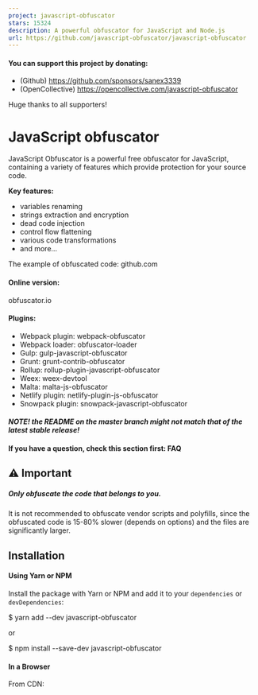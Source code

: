 ```yaml
---
project: javascript-obfuscator
stars: 15324
description: A powerful obfuscator for JavaScript and Node.js
url: https://github.com/javascript-obfuscator/javascript-obfuscator
---
```


#### You can support this project by donating:

-   (Github) https://github.com/sponsors/sanex3339
-   (OpenCollective) https://opencollective.com/javascript-obfuscator

Huge thanks to all supporters!

JavaScript obfuscator
=====================

JavaScript Obfuscator is a powerful free obfuscator for JavaScript, containing a variety of features which provide protection for your source code.

**Key features:**

-   variables renaming
-   strings extraction and encryption
-   dead code injection
-   control flow flattening
-   various code transformations
-   and more...

The example of obfuscated code: github.com

#### Online version:

obfuscator.io

#### Plugins:

-   Webpack plugin: webpack-obfuscator
-   Webpack loader: obfuscator-loader
-   Gulp: gulp-javascript-obfuscator
-   Grunt: grunt-contrib-obfuscator
-   Rollup: rollup-plugin-javascript-obfuscator
-   Weex: weex-devtool
-   Malta: malta-js-obfuscator
-   Netlify plugin: netlify-plugin-js-obfuscator
-   Snowpack plugin: snowpack-javascript-obfuscator

#### _NOTE! the README on the master branch might not match that of the latest stable release!_

#### If you have a question, check this section first: FAQ

⚠️ Important
------------

##### Only obfuscate the code that belongs to you.

It is not recommended to obfuscate vendor scripts and polyfills, since the obfuscated code is 15-80% slower (depends on options) and the files are significantly larger.

Installation
------------

#### Using Yarn or NPM

Install the package with Yarn or NPM and add it to your `dependencies` or `devDependencies`:

$ yarn add --dev javascript-obfuscator

or

$ npm install --save-dev javascript-obfuscator

#### In a Browser

From CDN:

<script src\="https://cdn.jsdelivr.net/npm/javascript-obfuscator/dist/index.browser.js"\></script\>

From `node_modules`:

<script src\="./node\_modules/javascript-obfuscator/dist/index.browser.js"\></script\>

Usage
-----

var JavaScriptObfuscator \= require('javascript-obfuscator');

var obfuscationResult \= JavaScriptObfuscator.obfuscate(
    \`
        (function(){
            var variable1 = '5' - 3;
            var variable2 = '5' + 3;
            var variable3 = '5' + - '2';
            var variable4 = \['10','10','10','10','10'\].map(parseInt);
            var variable5 = 'foo ' + 1 + 1;
            console.log(variable1);
            console.log(variable2);
            console.log(variable3);
            console.log(variable4);
            console.log(variable5);
        })();
    \`,
    {
        compact: false,
        controlFlowFlattening: true,
        controlFlowFlatteningThreshold: 1,
        numbersToExpressions: true,
        simplify: true,
        stringArrayShuffle: true,
        splitStrings: true,
        stringArrayThreshold: 1
    }
);

console.log(obfuscationResult.getObfuscatedCode());
/\*
var \_0x9947 = \[
    'map',
    'log',
    'foo\\x20',
    'bvmqO',
    '133039ViRMWR',
    'xPfLC',
    'ytpdx',
    '1243717qSZCyh',
    '2|7|4|6|9|',
    '1ErtbCr',
    '1608314VKvthn',
    '1ZRaFKN',
    'XBoAA',
    '423266kQOYHV',
    '3|0|5|8|1',
    '235064xPNdKe',
    '13RUDZfG',
    '157gNPQGm',
    '1639212MvnHZL',
    'rDjOa',
    'iBHph',
    '9926iRHoRl',
    'split'
\];
function \_0x33e4(\_0x1809b5, \_0x37ef6e) {
    return \_0x33e4 = function (\_0x338a69, \_0x39ad79) {
        \_0x338a69 = \_0x338a69 - (0x1939 + -0xf \* 0x1f3 + 0x1 \* 0x469);
        var \_0x2b223a = \_0x9947\[\_0x338a69\];
        return \_0x2b223a;
    }, \_0x33e4(\_0x1809b5, \_0x37ef6e);
}
(function (\_0x431d87, \_0x156c7f) {
    var \_0x10cf6e = \_0x33e4;
    while (!!\[\]) {
        try {
            var \_0x330ad1 = -parseInt(\_0x10cf6e(0x6c)) \* -parseInt(\_0x10cf6e(0x6d)) + -parseInt(\_0x10cf6e(0x74)) \* -parseInt(\_0x10cf6e(0x78)) + parseInt(\_0x10cf6e(0x6a)) + -parseInt(\_0x10cf6e(0x70)) + parseInt(\_0x10cf6e(0x6e)) \* -parseInt(\_0x10cf6e(0x75)) + parseInt(\_0x10cf6e(0x72)) + -parseInt(\_0x10cf6e(0x67)) \* parseInt(\_0x10cf6e(0x73));
            if (\_0x330ad1 === \_0x156c7f)
                break;
            else
                \_0x431d87\['push'\](\_0x431d87\['shift'\]());
        } catch (\_0x9f878) {
            \_0x431d87\['push'\](\_0x431d87\['shift'\]());
        }
    }
}(\_0x9947, -0xb6270 + 0x4dfd2 \* 0x2 + 0x75460 \* 0x2), function () {
    var \_0x1f346d = \_0x33e4, \_0x860db8 = {
            'ytpdx': \_0x1f346d(0x6b) + \_0x1f346d(0x71),
            'bvmqO': function (\_0x560787, \_0x519b9e) {
                return \_0x560787 - \_0x519b9e;
            },
            'rDjOa': function (\_0x4501fe, \_0x2b07a3) {
                return \_0x4501fe + \_0x2b07a3;
            },
            'xPfLC': function (\_0x5f3c9b, \_0x434936) {
                return \_0x5f3c9b + \_0x434936;
            },
            'XBoAA': function (\_0x535b8a, \_0x42eef4) {
                return \_0x535b8a + \_0x42eef4;
            },
            'iBHph': \_0x1f346d(0x65)
        }, \_0x346c55 = \_0x860db8\[\_0x1f346d(0x69)\]\[\_0x1f346d(0x79)\]('|'), \_0x3bf817 = 0x4bb \* 0x1 + 0x801 + -0xcbc;
    while (!!\[\]) {
        switch (\_0x346c55\[\_0x3bf817++\]) {
        case '0':
            console\[\_0x1f346d(0x7b)\](\_0x4c96d8);
            continue;
        case '1':
            console\[\_0x1f346d(0x7b)\](\_0x101028);
            continue;
        case '2':
            var \_0x65977d = \_0x860db8\[\_0x1f346d(0x66)\]('5', -0x586 + -0x2195 + -0x6 \* -0x685);
            continue;
        case '3':
            console\[\_0x1f346d(0x7b)\](\_0x65977d);
            continue;
        case '4':
            var \_0x56d39b = \_0x860db8\[\_0x1f346d(0x76)\]('5', -'2');
            continue;
        case '5':
            console\[\_0x1f346d(0x7b)\](\_0x56d39b);
            continue;
        case '6':
            var \_0x544285 = \[
                '10',
                '10',
                '10',
                '10',
                '10'
            \]\[\_0x1f346d(0x7a)\](parseInt);
            continue;
        case '7':
            var \_0x4c96d8 = \_0x860db8\[\_0x1f346d(0x68)\]('5', 0x622 \* -0x6 + 0x4a \* 0x3 + 0x1 \* 0x23f1);
            continue;
        case '8':
            console\[\_0x1f346d(0x7b)\](\_0x544285);
            continue;
        case '9':
            var \_0x101028 = \_0x860db8\[\_0x1f346d(0x6f)\](\_0x860db8\[\_0x1f346d(0x6f)\](\_0x860db8\[\_0x1f346d(0x77)\], 0x6fb \* 0x5 + 0x1ebf \* 0x1 + -0x41a5), 0x209 \* 0xa + 0x1314 + -0x276d);
            continue;
        }
        break;
    }
}());
\*/

### `obfuscate(sourceCode, options)`

Returns `ObfuscationResult` object which contains two public methods:

-   `getObfuscatedCode()` - returns `string` with obfuscated code;
-   `getSourceMap()` - if `sourceMap` option is enabled - returns `string` with source map or an empty string if `sourceMapMode` option is set as `inline`;
-   `getIdentifierNamesCache()` - returns object with identifier names cache if `identifierNamesCache` option is enabled, `null` overwise.

Calling `toString()` for `ObfuscationResult` object will return `string` with obfuscated code.

Method takes two parameters, `sourceCode` and `options` – the source code and the options respectively:

-   `sourceCode` (`string`, default: `null`) – any valid source code, passed as a string;
-   `options` (`Object`, default: `null`) – an object with options.

For available options, see options.

### `obfuscateMultiple(sourceCodesObject, options)`

Accepts `sourceCodesObject` that is a map which keys are identifiers of source codes and values are source codes:

```
{
    foo: 'var foo = 1;',
    bar: 'var bar = 2;'
}
```

Returns a map object which keys are identifiers of source codes and values are `ObfuscationResult` objects.

### `getOptionsByPreset(optionsPreset)`

Returns an options object for the passed options preset name.

CLI usage
---------

See CLI options.

#### Obfuscate single file

Usage:

javascript-obfuscator input\_file\_name.js \[options\]
javascript-obfuscator input\_file\_name.js --output output\_file\_name.js \[options\]
javascript-obfuscator input\_file\_name.js --output output\_folder\_name \[options\]
javascript-obfuscator input\_folder\_name --output output\_folder\_name \[options\]

Obfuscation of single input file with `.js` extension.

If the destination path is not specified with the `--output` option, the obfuscated file will be saved into the input file directory, with `INPUT_FILE_NAME-obfuscated.js` name.

Some examples:

javascript-obfuscator samples/sample.js --compact true --self-defending false
// creates a new file samples/sample-obfuscated.js

javascript-obfuscator samples/sample.js --output output/output.js --compact true --self-defending false
// creates a new file output/output.js

#### Obfuscate directory recursively

Usage:

javascript-obfuscator ./dist \[options\]
// creates a new obfuscated files under \`./dist\` directory near the input files with \`obfuscated\` postfix

javascript-obfuscator ./dist --output ./dist/obfuscated \[options\]
// creates a folder structure with obfuscated files under \`./dist/obfuscated\` path

Obfuscation of all `.js` files under input directory. If this directory contains already obfuscated files with `-obfuscated` postfix - these files will ignored.

Obfuscated files will saved into the input directory under `INPUT_FILE_NAME-obfuscated.js` name.

Conditional comments
--------------------

You can disable and enable obfuscation for specific parts of the code by adding following comments:

-   disable: `// javascript-obfuscator:disable` or `/* javascript-obfuscator:disable */`;
-   enable: `// javascript-obfuscator:enable` or `/* javascript-obfuscator:enable */`.

Example:

// input
var foo \= 1;
// javascript-obfuscator:disable
var bar \= 2;

// output
var \_0xabc123 \= 0x1;
var bar \= 2;

Conditional comments affect only direct transformations of AST-tree nodes. All child transformations still will be applied to the AST-tree nodes.

For example:

-   Obfuscation of the variable's name at its declaration is called direct transformation;
-   Obfuscation of the variable's name beyond its declaration is called child transformation.

Kind of variables
-----------------

Kind of variables of inserted nodes will auto-detected, based on most prevailing kind of variables of source code.

Conflicts of identifier names between different files
-----------------------------------------------------

During obfuscation of the different files, the same names can be generated for the global identifiers between these files. To prevent this set the unique prefix for all global identifiers for each obfuscated file with `identifiersPrefix` option.

When using CLI this prefix will be added automatically.

JavaScript Obfuscator Options
-----------------------------

Following options are available for the JS Obfuscator:

#### options:

{
    compact: true,
    controlFlowFlattening: false,
    controlFlowFlatteningThreshold: 0.75,
    deadCodeInjection: false,
    deadCodeInjectionThreshold: 0.4,
    debugProtection: false,
    debugProtectionInterval: 0,
    disableConsoleOutput: false,
    domainLock: \[\],
    domainLockRedirectUrl: 'about:blank',
    forceTransformStrings: \[\],
    identifierNamesCache: null,
    identifierNamesGenerator: 'hexadecimal',
    identifiersDictionary: \[\],
    identifiersPrefix: '',
    ignoreImports: false,
    inputFileName: '',
    log: false,
    numbersToExpressions: false,
    optionsPreset: 'default',
    renameGlobals: false,
    renameProperties: false,
    renamePropertiesMode: 'safe',
    reservedNames: \[\],
    reservedStrings: \[\],
    seed: 0,
    selfDefending: false,
    simplify: true,
    sourceMap: false,
    sourceMapBaseUrl: '',
    sourceMapFileName: '',
    sourceMapMode: 'separate',
    sourceMapSourcesMode: 'sources-content',
    splitStrings: false,
    splitStringsChunkLength: 10,
    stringArray: true,
    stringArrayCallsTransform: true,
    stringArrayCallsTransformThreshold: 0.5,
    stringArrayEncoding: \[\],
    stringArrayIndexesType: \[
        'hexadecimal-number'
    \],
    stringArrayIndexShift: true,
    stringArrayRotate: true,
    stringArrayShuffle: true,
    stringArrayWrappersCount: 1,
    stringArrayWrappersChainedCalls: true,
    stringArrayWrappersParametersMaxCount: 2,
    stringArrayWrappersType: 'variable',
    stringArrayThreshold: 0.75,
    target: 'browser',
    transformObjectKeys: false,
    unicodeEscapeSequence: false
}

#### CLI options:

    -v, --version
    -h, --help

    -o, --output

    --compact <boolean\>
    --config <string\>
    --control-flow-flattening <boolean\>
    --control-flow-flattening-threshold <number\>
    --dead-code-injection <boolean\>
    --dead-code-injection-threshold <number\>
    --debug-protection <boolean\>
    --debug-protection-interval <number\>
    --disable-console-output <boolean\>
    --domain-lock '<list>' (comma separated)
    --domain-lock-redirect-url <string\>
    --exclude '<list>' (comma separated)
    --force-transform-strings '<list>' (comma separated)
    --identifier-names-cache-path <string\>
    --identifier-names-generator <string\> \[dictionary, hexadecimal, mangled, mangled-shuffled\]
    --identifiers-dictionary '<list>' (comma separated)
    --identifiers-prefix <string\>
    --ignore-imports <boolean\>
    --log <boolean\>
    --numbers-to-expressions <boolean\>
    --options-preset <string\> \[default, low-obfuscation, medium-obfuscation, high-obfuscation\]
    --rename-globals <boolean\>
    --rename-properties <boolean\>
    --rename-properties-mode <string\> \[safe, unsafe\]
    --reserved-names '<list>' (comma separated)
    --reserved-strings '<list>' (comma separated)
    --seed <string|number\>
    --self-defending <boolean\>
    --simplify <boolean\>
    --source-map <boolean\>
    --source-map-base-url <string\>
    --source-map-file-name <string\>
    --source-map-mode <string\> \[inline, separate\]
    --source-map-sources-mode <string\> \[sources, sources-content\]
    --split-strings <boolean\>
    --split-strings-chunk-length <number\>
    --string-array <boolean\>
    --string-array-calls-transform <boolean\>
    --string-array-calls-transform-threshold <number\>
    --string-array-encoding '<list>' (comma separated) \[none, base64, rc4\]
    --string-array-indexes-type '<list>' (comma separated) \[hexadecimal-number, hexadecimal-numeric-string\]
    --string-array-index-shift <boolean\>
    --string-array-rotate <boolean\>
    --string-array-shuffle <boolean\>
    --string-array-wrappers-count <number\>
    --string-array-wrappers-chained-calls <boolean\>
    --string-array-wrappers-parameters-max-count <number\>
    --string-array-wrappers-type <string\> \[variable, function\]
    --string-array-threshold <number\>
    --target <string\> \[browser, browser-no-eval, node\]
    --transform-object-keys <boolean\>
    --unicode-escape-sequence <boolean\>

### `compact`

Type: `boolean` Default: `true`

Compact code output on one line.

### `config`

Type: `string` Default: \`\`

Name of JS/JSON config file which contains obfuscator options. These will be overridden by options passed directly to CLI

### `controlFlowFlattening`

Type: `boolean` Default: `false`

##### ⚠️ This option greatly affects the performance up to 1.5x slower runtime speed. Use `controlFlowFlatteningThreshold` to set percentage of nodes that will affected by control flow flattening.

Enables code control flow flattening. Control flow flattening is a structure transformation of the source code that hinders program comprehension.

Example:

// input
(function(){
    function foo () {
        return function () {
            var sum \= 1 + 2;
            console.log(1);
            console.log(2);
            console.log(3);
            console.log(4);
            console.log(5);
            console.log(6);
        }
    }
    
    foo()();
})();

// output
(function () {
    function \_0x3bfc5c() {
        return function () {
            var \_0x3260a5 \= {
                'WtABe': '4|0|6|5|3|2|1',
                'GokKo': function \_0xf87260(\_0x427a8e, \_0x43354c) {
                    return \_0x427a8e + \_0x43354c;
                }
            };
            var \_0x1ad4d6 \= \_0x3260a5\['WtABe'\]\['split'\]('|'), \_0x1a7b12 \= 0x0;
            while (!!\[\]) {
                switch (\_0x1ad4d6\[\_0x1a7b12++\]) {
                case '0':
                    console\['log'\](0x1);
                    continue;
                case '1':
                    console\['log'\](0x6);
                    continue;
                case '2':
                    console\['log'\](0x5);
                    continue;
                case '3':
                    console\['log'\](0x4);
                    continue;
                case '4':
                    var \_0x1f2f2f \= \_0x3260a5\['GokKo'\](0x1, 0x2);
                    continue;
                case '5':
                    console\['log'\](0x3);
                    continue;
                case '6':
                    console\['log'\](0x2);
                    continue;
                }
                break;
            }
        };
    }

	\_0x3bfc5c()();
}());

### `controlFlowFlatteningThreshold`

Type: `number` Default: `0.75` Min: `0` Max: `1`

The probability that the `controlFlowFlattening` transformation will be applied to any given node.

This setting is especially useful for large code size because large amounts of control flow transformations can slow down your code and increase code size.

`controlFlowFlatteningThreshold: 0` equals to `controlFlowFlattening: false`.

### `deadCodeInjection`

Type: `boolean` Default: `false`

##### ⚠️ Dramatically increases size of obfuscated code (up to 200%), use only if size of obfuscated code doesn't matter. Use `deadCodeInjectionThreshold` to set percentage of nodes that will affected by dead code injection.

##### ⚠️ This option forcibly enables `stringArray` option.

With this option, random blocks of dead code will be added to the obfuscated code.

Example:

// input
(function(){
    if (true) {
        var foo \= function () {
            console.log('abc');
        };
        var bar \= function () {
            console.log('def');
        };
        var baz \= function () {
            console.log('ghi');
        };
        var bark \= function () {
            console.log('jkl');
        };
        var hawk \= function () {
            console.log('mno');
        };

        foo();
        bar();
        baz();
        bark();
        hawk();
    }
})();

// output
var \_0x37b8 \= \[
    'YBCtz',
    'GlrkA',
    'urPbb',
    'abc',
    'NMIhC',
    'yZgAj',
    'zrAId',
    'EtyJA',
    'log',
    'mno',
    'jkl',
    'def',
    'Quzya',
    'IWbBa',
    'ghi'
\];
function \_0x43a7(\_0x12cf56, \_0x587376) {
    \_0x43a7 \= function (\_0x2f87a8, \_0x47eac2) {
        \_0x2f87a8 \= \_0x2f87a8 \- (0x16a7 \* 0x1 + 0x5 \* 0x151 + \-0x1c92);
        var \_0x341e03 \= \_0x37b8\[\_0x2f87a8\];
        return \_0x341e03;
    };
    return \_0x43a7(\_0x12cf56, \_0x587376);
}
(function () {
    if (!!\[\]) {
        var \_0xbbe28f \= function () {
            var \_0x2fc85f \= \_0x43a7;
            if (\_0x2fc85f(0xaf) \=== \_0x2fc85f(0xae)) {
                \_0x1dd94f\[\_0x2fc85f(0xb2)\](\_0x2fc85f(0xb5));
            } else {
                console\[\_0x2fc85f(0xb2)\](\_0x2fc85f(0xad));
            }
        };
        var \_0x5e46bc \= function () {
            var \_0x15b472 \= \_0x43a7;
            if (\_0x15b472(0xb6) !== \_0x15b472(0xaa)) {
                console\[\_0x15b472(0xb2)\](\_0x15b472(0xb5));
            } else {
                \_0x47eac2\[\_0x15b472(0xb2)\](\_0x15b472(0xad));
            }
        };
        var \_0x3669e8 \= function () {
            var \_0x47a442 \= \_0x43a7;
            if (\_0x47a442(0xb7) !== \_0x47a442(0xb0)) {
                console\[\_0x47a442(0xb2)\](\_0x47a442(0xb8));
            } else {
                \_0x24e0bf\[\_0x47a442(0xb2)\](\_0x47a442(0xb3));
            }
        };
        var \_0x28b05a \= function () {
            var \_0x497902 \= \_0x43a7;
            if (\_0x497902(0xb1) \=== \_0x497902(0xb1)) {
                console\[\_0x497902(0xb2)\](\_0x497902(0xb4));
            } else {
                \_0x59c9c6\[\_0x497902(0xb2)\](\_0x497902(0xb4));
            }
        };
        var \_0x402a54 \= function () {
            var \_0x1906b7 \= \_0x43a7;
            if (\_0x1906b7(0xab) \=== \_0x1906b7(0xac)) {
                \_0xb89cd0\[\_0x1906b7(0xb2)\](\_0x1906b7(0xb8));
            } else {
                console\[\_0x1906b7(0xb2)\](\_0x1906b7(0xb3));
            }
        };
        \_0xbbe28f();
        \_0x5e46bc();
        \_0x3669e8();
        \_0x28b05a();
        \_0x402a54();
    }
}());

### `deadCodeInjectionThreshold`

Type: `number` Default: `0.4` Min: `0` Max: `1`

Allows to set percentage of nodes that will affected by `deadCodeInjection`.

### `debugProtection`

Type: `boolean` Default: `false`

##### ⚠️ Can freeze your browser if you open the Developer Tools.

This option makes it almost impossible to use the `debugger` function of the Developer Tools (both on WebKit-based and Mozilla Firefox).

### `debugProtectionInterval`

Type: `number` Default: `0`

##### ⚠️ Can freeze your browser! Use at own risk.

If set, an interval in milliseconds is used to force the debug mode on the Console tab, making it harder to use other features of the Developer Tools. Works if `debugProtection` is enabled. Recommended value is between `2000` and `4000` milliseconds.

### `disableConsoleOutput`

Type: `boolean` Default: `false`

##### ⚠️ This option disables `console` calls globally for all scripts

Disables the use of `console.log`, `console.info`, `console.error`, `console.warn`, `console.debug`, `console.exception` and `console.trace` by replacing them with empty functions. This makes the use of the debugger harder.

### `domainLock`

Type: `string[]` Default: `[]`

##### ⚠️ This option does not work with `target: 'node'`

Allows to run the obfuscated source code only on specific domains and/or sub-domains. This makes really hard for someone to just copy and paste your source code and run it elsewhere.

If the source code isn't run on the domains specified by this option, the browser will be redirected to a passed to the `domainLockRedirectUrl` option URL.

##### Multiple domains and sub-domains

It's possible to lock your code to more than one domain or sub-domain. For instance, to lock it so the code only runs on **www.example.com** add `www.example.com`. To make it work on the root domain including any sub-domains (`example.com`, `sub.example.com`), use `.example.com`.

### `domainLockRedirectUrl`

Type: `string` Default: `about:blank`

##### ⚠️ This option does not work with `target: 'node'`

Allows the browser to be redirected to a passed URL if the source code isn't run on the domains specified by `domainLock`

### `exclude`

Type: `string[]` Default: `[]`

A file names or globs which indicates files to exclude from obfuscation.

### `forceTransformStrings`

Type: `string[]` Default: `[]`

Enables force transformation of string literals, which being matched by passed RegExp patterns.

##### ⚠️ This option affects only strings that shouldn't be transformed by `stringArrayThreshold` (or possible other thresholds in the future)

The option has a priority over `reservedStrings` option but hasn't a priority over `conditional comments`.

Example:

	{
		forceTransformStrings: \[
			'some-important-value',
			'some-string\_\\d'
		\]
	}

### `identifierNamesCache`

Type: `Object | null` Default: `null`

The main goal for this option is the ability to use the same identifier names during obfuscation of multiple sources/files.

Currently the two types of the identifiers are supported:

-   Global identifiers:
    -   All global identifiers will be written to the cache;
    -   All matched **undeclared** global identifiers will be replaced by the values from the cache.
-   Property identifiers, only when `renameProperties` option is enabled:
    -   All property identifiers will be written to the cache;
    -   All matched property identifiers will be replaced by the values from the cache.

#### Node.js API

If a `null` value is passed, completely disables the cache.

If an empty object (`{}`) is passed, enables the writing identifier names to the cache-object (`TIdentifierNamesCache` type). This cache-object will be accessed through the `getIdentifierNamesCache` method call of `ObfuscationResult` object.

The resulting cache-object can be next used as `identifierNamesGenerator` option value for using these names during obfuscation of all matched identifier names of next sources.

Example:

const source1ObfuscationResult \= JavaScriptObfuscator.obfuscate(
    \`
        function foo(arg) {
           console.log(arg)
        }
        
        function bar() {
            var bark = 2;
        }
    \`,
    {
        compact: false,
        identifierNamesCache: {},
        renameGlobals: true
    }
)

console.log(source1ObfuscationResult.getIdentifierNamesCache());
/\*
    { 
        globalIdentifiers: {
            foo: '\_0x5de86d',
            bar: '\_0x2a943b'
        }
    }
\*/

const source2ObfuscationResult \= JavaScriptObfuscator.obfuscate(
    \`
        // Expecting that these global functions are defined in another obfuscated file
        foo(1);
        bar();
        
        // Expecting that this global function is defined in third-party package
        baz();
    \`,
    {
        compact: false,
        identifierNamesCache: source1ObfuscationResult.getIdentifierNamesCache(),
        renameGlobals: true
    }
)

console.log(source2ObfuscationResult.getObfuscatedCode());
/\*
    \_0x5de86d(0x1);
    \_0x2a943b();
    baz();
 \*/

#### CLI

CLI has a different option `--identifier-names-cache-path` that allows defining a path to the existing `.json` file that will be used to read and write identifier names cache.

If a path to the empty file will be passed - identifier names cache will be written to that file.

This file with existing cache can be used again as `--identifier-names-cache-path` option value for using these names during obfuscation of all matched identifier names of the next files.

### `identifierNamesGenerator`

Type: `string` Default: `hexadecimal`

Sets identifier names generator.

Available values:

-   `dictionary`: identifier names from `identifiersDictionary` list
-   `hexadecimal`: identifier names like `_0xabc123`
-   `mangled`: short identifier names like `a`, `b`, `c`
-   `mangled-shuffled`: same as `mangled` but with shuffled alphabet

### `identifiersDictionary`

Type: `string[]` Default: `[]`

Sets identifiers dictionary for `identifierNamesGenerator`: `dictionary` option. Each identifier from the dictionary will be used in a few variants with a different casing of each character. Thus, the number of identifiers in the dictionary should depend on the identifiers amount at original source code.

### `identifiersPrefix`

Type: `string` Default: `''`

Sets prefix for all global identifiers.

Use this option when you want to obfuscate multiple files. This option helps to avoid conflicts between global identifiers of these files. Prefix should be different for every file.

### `ignoreImports`

Type: `boolean` Default: `false`

Prevents obfuscation of `require` imports. Could be helpful in some cases when for some reason runtime environment requires these imports with static strings only.

### `inputFileName`

Type: `string` Default: `''`

Allows to set name of the input file with source code. This name will be used internally for source map generation. Required when using NodeJS API and `sourceMapSourcesMode` option has `sources` value\`.

### `log`

Type: `boolean` Default: `false`

Enables logging of the information to the console.

### `numbersToExpressions`

Type: `boolean` Default: `false`

Enables numbers conversion to expressions

Example:

// input
const foo \= 1234;

// output
const foo\=\-0xd93+\-0x10b4+0x41\*0x67+0x84e\*0x3+\-0xff8;

### `optionsPreset`

Type: `string` Default: `default`

Allows to set options preset.

Available values:

-   `default`;
-   `low-obfuscation`;
-   `medium-obfuscation`;
-   `high-obfuscation`.

All addition options will be merged with selected options preset.

### `renameGlobals`

Type: `boolean` Default: `false`

##### ⚠️ this option can break your code. Enable it only if you know what it does!

Enables obfuscation of global variable and function names **with declaration**.

### `renameProperties`

Type: `boolean` Default: `false`

##### ⚠️ this option **MAY** break your code. Enable it only if you know what it does!

Enables renaming of property names. All built-in DOM properties and properties in core JavaScript classes will be ignored.

To switch between `safe` and `unsafe` modes of this option use `renamePropertiesMode` option.

To set format of renamed property names use `identifierNamesGenerator` option.

To control which properties will be renamed use `reservedNames` option.

Example:

// input
(function () {
    const foo \= {
        prop1: 1,
        prop2: 2,
        calc: function () {
            return this.prop1 + this.prop2;
        }
    };
    
    console.log(foo.calc());
})();

// output
(function () {
    const \_0x46529b \= {
        '\_0x10cec7': 0x1,
        '\_0xc1c0ca': 0x2,
        '\_0x4b961d': function () {
            return this\['\_0x10cec7'\] + this\['\_0xc1c0ca'\];
        }
    };
    console\['log'\](\_0x46529b\['\_0x4b961d'\]());
}());

### `renamePropertiesMode`

Type: `string` Default: `safe`

##### ⚠️ Even in `safe` mode, `renameProperties` option **MAY** break your code.

Specifies `renameProperties` option mode:

-   `safe` - default behaviour after `2.11.0` release. Trying to rename properties in a more safe way to prevent runtime errors. With this mode some properties will be excluded from renaming.
-   `unsafe` - default behaviour before `2.11.0` release. Renames properties in an unsafe way without any restrictions.

If one file is using properties from other file, use `identifierNamesCache` option to keep the same property names between these files.

### `reservedNames`

Type: `string[]` Default: `[]`

Disables obfuscation and generation of identifiers, which being matched by passed RegExp patterns.

Example:

	{
		reservedNames: \[
			'^someVariable',
			'functionParameter\_\\d'
		\]
	}

### `reservedStrings`

Type: `string[]` Default: `[]`

Disables transformation of string literals, which being matched by passed RegExp patterns.

Example:

	{
		reservedStrings: \[
			'react-native',
			'\\.\\/src\\/test',
			'some-string\_\\d'
		\]
	}

### `seed`

Type: `string|number` Default: `0`

This option sets seed for random generator. This is useful for creating repeatable results.

If seed is `0` - random generator will work without seed.

### `selfDefending`

Type: `boolean` Default: `false`

##### ⚠️ Don't change obfuscated code in any way after obfuscation with this option, because any change like uglifying of code can trigger self defending and code wont work anymore!

##### ⚠️ This option forcibly sets `compact` value to `true`

This option makes the output code resilient against formatting and variable renaming. If one tries to use a JavaScript beautifier on the obfuscated code, the code won't work anymore, making it harder to understand and modify it.

### `simplify`

Type: `boolean` Default: `true`

Enables additional code obfuscation through simplification.

##### ⚠️ in future releases obfuscation of `boolean` literals (`true` => `!![]`) will be moved under this option.

Example:

// input
if (condition1) {
    const foo \= 1;
    const bar \= 2;
  
    console.log(foo);
  
    return bar;
} else if (condition2) {
    console.log(1);
    console.log(2);
    console.log(3);
  
    return 4;
} else {
    return 5;
}

// output
if (condition1) {
    const foo \= 0x1, bar \= 0x2;
    return console\['log'\](foo), bar;
} else
    return condition2 ? (console\['log'\](0x1), console\['log'\](0x2), console\['log'\](0x3), 0x4) : 0x5;

### `sourceMap`

Type: `boolean` Default: `false`

Enables source map generation for obfuscated code.

Source maps can be useful to help you debug your obfuscated JavaScript source code. If you want or need to debug in production, you can upload the separate source map file to a secret location and then point your browser there.

### `sourceMapBaseUrl`

Type: `string` Default: \`\`

Sets base url to the source map import url when `sourceMapMode: 'separate'`.

CLI example:

```
javascript-obfuscator input.js --output out.js --source-map true --source-map-base-url 'http://localhost:9000'
```

Result:

```
//# sourceMappingURL=http://localhost:9000/out.js.map
```

### `sourceMapFileName`

Type: `string` Default: \`\`

Sets file name for output source map when `sourceMapMode: 'separate'`.

CLI example:

```
javascript-obfuscator input.js --output out.js --source-map true --source-map-base-url 'http://localhost:9000' --source-map-file-name example
```

Result:

```
//# sourceMappingURL=http://localhost:9000/example.js.map
```

### `sourceMapMode`

Type: `string` Default: `separate`

Specifies source map generation mode:

-   `inline` - add source map at the end of each .js files;
-   `separate` - generates corresponding '.map' file with source map. In case you run obfuscator through CLI - adds link to source map file to the end of file with obfuscated code `//# sourceMappingUrl=file.js.map`.

### `sourceMapSourcesMode`

Type: `string` Default: `sources-content`

Allows to control `sources` and `sourcesContent` fields of the source map:

-   `sources-content` - adds dummy `sources` field, adds `sourcesContent` field with the original source code;
-   `sources` - adds `sources` field with a valid source description, does not add `sourcesContent` field. When using NodeJS API it's required to define `inputFileName` option that will be used as `sources` field value.

### `splitStrings`

Type: `boolean` Default: `false`

Splits literal strings into chunks with length of `splitStringsChunkLength` option value.

Example:

// input
(function(){
    var test \= 'abcdefg';
})();

// output
(function(){
    var \_0x5a21 \= 'ab' + 'cd' + 'ef' + 'g';
})();

### `splitStringsChunkLength`

Type: `number` Default: `10`

Sets chunk length of `splitStrings` option.

### `stringArray`

Type: `boolean` Default: `true`

Removes string literals and place them in a special array. For instance, the string `"Hello World"` in `var m = "Hello World";` will be replaced with something like `var m = _0x12c456[0x1];`

### `stringArrayCallsTransform`

Type: `boolean` Default: `false`

##### ⚠️ `stringArray` option must be enabled

Enables the transformation of calls to the `stringArray`. All arguments of these calls may be extracted to a different object depending on `stringArrayCallsTransformThreshold` value. So it makes it even harder to automatically find calls to the string array.

Example:

```
function foo() {
    var k = {
        c: 0x2f2,
        d: '0x396',
        e: '0x397',
        f: '0x39a',
        g: '0x39d',
        h: 0x398,
        l: 0x394,
        m: '0x39b',
        n: '0x39f',
        o: 0x395,
        p: 0x395,
        q: 0x399,
        r: '0x399'
    };
    var c = i(k.d, k.e);
    var d = i(k.f, k.g);
    var e = i(k.h, k.l);
    var f = i(k.m, k.n);
    function i(c, d) {
        return b(c - k.c, d);
    }
    var g = i(k.o, k.p);
    var h = i(k.q, k.r);
}
function j(c, d) {
    var l = { c: 0x14b };
    return b(c - -l.c, d);
}
console[j(-'0xa6', -'0xa6')](foo());
function b(c, d) {
    var e = a();
    b = function (f, g) {
        f = f - 0xa3;
        var h = e[f];
        return h;
    };
    return b(c, d);
}
function a() {
    var m = [
        'string5',
        'string1',
        'log',
        'string3',
        'string6',
        'string2',
        'string4'
    ];
    a = function () {
        return m;
    };
    return a();
}
```

### `stringArrayCallsTransformThreshold`

Type: `number` Default: `0.5`

##### ⚠️ `stringArray` and `stringArrayCallsTransformThreshold` options must be enabled

You can use this setting to adjust the probability (from 0 to 1) that calls to the string array will be transformed.

### `stringArrayEncoding`

Type: `string[]` Default: `[]`

##### ⚠️ `stringArray` option must be enabled

This option can slow down your script.

Encode all string literals of the `stringArray` using `base64` or `rc4` and inserts a special code that used to decode it back at runtime.

Each `stringArray` value will be encoded by the randomly picked encoding from the passed list. This makes possible to use multiple encodings.

Available values:

-   `'none'` (`boolean`): doesn't encode `stringArray` value
-   `'base64'` (`string`): encodes `stringArray` value using `base64`
-   `'rc4'` (`string`): encodes `stringArray` value using `rc4`. **About 30-50% slower than `base64`, but harder to get initial values.** It's recommended to disable `unicodeEscapeSequence` option when using `rc4` encoding to prevent very large size of obfuscated code.

For example with the following option values some `stringArray` value won't be encoded, and some values will be encoded with `base64` and `rc4` encoding:

stringArrayEncoding: \[
    'none',
    'base64',
    'rc4'
\]

### `stringArrayIndexesType`

Type: `string[]` Default: `['hexadecimal-number']`

##### ⚠️ `stringArray` option must be enabled

Allows to control the type of string array call indexes.

Each `stringArray` call index will be transformed by the randomly picked type from the passed list. This makes possible to use multiple types.

Available values:

-   `'hexadecimal-number'` (`default`): transforms string array call indexes as hexadecimal numbers
-   `'hexadecimal-numeric-string'`: transforms string array call indexes as hexadecimal numeric string

Before `2.9.0` release `javascript-obfuscator` transformed all string array call indexes with `hexadecimal-numeric-string` type. This makes some manual deobfuscation slightly harder but it allows easy detection of these calls by automatic deobfuscators.

The new `hexadecimal-number` type approaches to make harder auto-detect of string array call patterns in the code.

More types will be added in the future.

### `stringArrayIndexShift`

Type: `boolean` Default: `true`

##### ⚠️ `stringArray` option must be enabled

Enables additional index shift for all string array calls

### `stringArrayRotate`

Type: `boolean` Default: `true`

##### ⚠️ `stringArray` must be enabled

Shift the `stringArray` array by a fixed and random (generated at the code obfuscation) places. This makes it harder to match the order of the removed strings to their original place.

### `stringArrayShuffle`

Type: `boolean` Default: `true`

##### ⚠️ `stringArray` must be enabled

Randomly shuffles the `stringArray` array items.

### `stringArrayWrappersCount`

Type: `number` Default: `1`

##### ⚠️ `stringArray` option must be enabled

Sets the count of wrappers for the `string array` inside each root or function scope. The actual count of wrappers inside each scope is limited by a count of `literal` nodes within this scope.

Example:

// Input
const foo \= 'foo';
const bar \= 'bar';
        
function test () {
    const baz \= 'baz';
    const bark \= 'bark';
    const hawk \= 'hawk';
}

const eagle \= 'eagle';

// Output, stringArrayWrappersCount: 5
const \_0x3f6c \= \[
    'bark',
    'bar',
    'foo',
    'eagle',
    'hawk',
    'baz'
\];
const \_0x48f96e \= \_0x2e13;
const \_0x4dfed8 \= \_0x2e13;
const \_0x55e970 \= \_0x2e13;
function \_0x2e13(\_0x33c4f5, \_0x3f6c62) {
    \_0x2e13 \= function (\_0x2e1388, \_0x60b1e) {
        \_0x2e1388 \= \_0x2e1388 \- 0xe2;
        let \_0x53d475 \= \_0x3f6c\[\_0x2e1388\];
        return \_0x53d475;
    };
    return \_0x2e13(\_0x33c4f5, \_0x3f6c62);
}
const foo \= \_0x48f96e(0xe4);
const bar \= \_0x4dfed8(0xe3);
function test() {
    const \_0x1c262f \= \_0x2e13;
    const \_0x54d7a4 \= \_0x2e13;
    const \_0x5142fe \= \_0x2e13;
    const \_0x1392b0 \= \_0x1c262f(0xe7);
    const \_0x201a58 \= \_0x1c262f(0xe2);
    const \_0xd3a7fb \= \_0x1c262f(0xe6);
}
const eagle \= \_0x48f96e(0xe5);

### `stringArrayWrappersChainedCalls`

Type: `boolean` Default: `true`

##### ⚠️ `stringArray` and `stringArrayWrappersCount` options must be enabled

Enables the chained calls between `string array` wrappers.

Example:

// Input
const foo \= 'foo';
const bar \= 'bar';
        
function test () {
    const baz \= 'baz';
    const bark \= 'bark';

    function test1() {
        const hawk \= 'hawk';
        const eagle \= 'eagle';
    } 
}

// Output, stringArrayWrappersCount: 5, stringArrayWrappersChainedCalls: true
const \_0x40c2 \= \[
    'bar',
    'bark',
    'hawk',
    'eagle',
    'foo',
    'baz'
\];
const \_0x31c087 \= \_0x3280;
const \_0x31759a \= \_0x3280;
function \_0x3280(\_0x1f52ee, \_0x40c2a2) {
    \_0x3280 \= function (\_0x3280a4, \_0xf07b02) {
        \_0x3280a4 \= \_0x3280a4 \- 0x1c4;
        let \_0x57a182 \= \_0x40c2\[\_0x3280a4\];
        return \_0x57a182;
    };
    return \_0x3280(\_0x1f52ee, \_0x40c2a2);
}
const foo \= \_0x31c087(0x1c8);
const bar \= \_0x31c087(0x1c4);
function test() {
    const \_0x848719 \= \_0x31759a;
    const \_0x2693bf \= \_0x31c087;
    const \_0x2c08e8 \= \_0x848719(0x1c9);
    const \_0x359365 \= \_0x2693bf(0x1c5);
    function \_0x175e90() {
        const \_0x310023 \= \_0x848719;
        const \_0x2302ef \= \_0x2693bf;
        const \_0x237437 \= \_0x310023(0x1c6);
        const \_0x56145c \= \_0x310023(0x1c7);
    }
}

### `stringArrayWrappersParametersMaxCount`

Type: `number` Default: `2`

##### ⚠️ `stringArray` option must be enabled

##### ⚠️ Currently this option affects only wrappers added by `stringArrayWrappersType` `function` option value

Allows to control the maximum number of string array wrappers parameters. Default and minimum value is `2`. Recommended value between `2` and `5`.

### `stringArrayWrappersType`

Type: `string` Default: `variable`

##### ⚠️ `stringArray` and `stringArrayWrappersCount` options must be enabled

Allows to select a type of the wrappers that are appending by the `stringArrayWrappersCount` option.

Available values:

-   `'variable'`: appends variable wrappers at the top of each scope. Fast performance.
-   `'function'`: appends function wrappers at random positions inside each scope. Slower performance than with `variable` but provides more strict obfuscation.

Highly recommended to use `function` wrappers for higher obfuscation when a performance loss doesn't have a high impact on an obfuscated application.

Example of the `'function'` option value:

// input
const foo \= 'foo';

function test () {
    const bar \= 'bar';
    console.log(foo, bar);
}

test();

// output
const a \= \[
    'log',
    'bar',
    'foo'
\];
const foo \= d(0x567, 0x568);
function b(c, d) {
    b \= function (e, f) {
        e \= e \- 0x185;
        let g \= a\[e\];
        return g;
    };
    return b(c, d);
}
function test() {
    const c \= e(0x51c, 0x51b);
    function e (c, g) {
        return b(c \- 0x396, g);
    }
    console\[f(0x51b, 0x51d)\](foo, c);
    function f (c, g) {
        return b(c \- 0x396, g);
    }
}
function d (c, g) {
    return b(g \- 0x3e1, c);
}
test();

### `stringArrayThreshold`

Type: `number` Default: `0.8` Min: `0` Max: `1`

##### ⚠️ `stringArray` option must be enabled

You can use this setting to adjust the probability (from 0 to 1) that a string literal will be inserted into the `stringArray`.

This setting is especially useful for large code size because it repeatedly calls to the `string array` and can slow down your code.

`stringArrayThreshold: 0` equals to `stringArray: false`.

### `target`

Type: `string` Default: `browser`

Allows to set target environment for obfuscated code.

Available values:

-   `browser`;
-   `browser-no-eval`;
-   `node`.

Currently output code for `browser` and `node` targets is identical, but some browser-specific options are not allowed to use with `node` target. Output code for `browser-no-eval` target is not using `eval`.

### `transformObjectKeys`

Type: `boolean` Default: `false`

Enables transformation of object keys.

Example:

// input
(function(){
    var object \= {
        foo: 'test1',
        bar: {
            baz: 'test2'
        }
    };
})();

// output
var \_0x4735 \= \[
    'foo',
    'baz',
    'bar',
    'test1',
    'test2'
\];
function \_0x390c(\_0x33d6b6, \_0x4735f4) {
    \_0x390c \= function (\_0x390c37, \_0x1eed85) {
        \_0x390c37 \= \_0x390c37 \- 0x198;
        var \_0x2275f8 \= \_0x4735\[\_0x390c37\];
        return \_0x2275f8;
    };
    return \_0x390c(\_0x33d6b6, \_0x4735f4);
}
(function () {
    var \_0x17d1b7 \= \_0x390c;
    var \_0xc9b6bb \= {};
    \_0xc9b6bb\[\_0x17d1b7(0x199)\] \= \_0x17d1b7(0x19c);
    var \_0x3d959a \= {};
    \_0x3d959a\[\_0x17d1b7(0x198)\] \= \_0x17d1b7(0x19b);
    \_0x3d959a\[\_0x17d1b7(0x19a)\] \= \_0xc9b6bb;
    var \_0x41fd86 \= \_0x3d959a;
}());

### `unicodeEscapeSequence`

Type: `boolean` Default: `false`

Allows to enable/disable string conversion to unicode escape sequence.

Unicode escape sequence increases code size greatly and strings easily can be reverted to their original view. Recommended to enable this option only for small source code.

Preset Options
--------------

### High obfuscation, low performance

The performance will be much slower than without obfuscation

{
    compact: true,
    controlFlowFlattening: true,
    controlFlowFlatteningThreshold: 1,
    deadCodeInjection: true,
    deadCodeInjectionThreshold: 1,
    debugProtection: true,
    debugProtectionInterval: 4000,
    disableConsoleOutput: true,
    identifierNamesGenerator: 'hexadecimal',
    log: false,
    numbersToExpressions: true,
    renameGlobals: false,
    selfDefending: true,
    simplify: true,
    splitStrings: true,
    splitStringsChunkLength: 5,
    stringArray: true,
    stringArrayCallsTransform: true,
    stringArrayEncoding: \['rc4'\],
    stringArrayIndexShift: true,
    stringArrayRotate: true,
    stringArrayShuffle: true,
    stringArrayWrappersCount: 5,
    stringArrayWrappersChainedCalls: true,    
    stringArrayWrappersParametersMaxCount: 5,
    stringArrayWrappersType: 'function',
    stringArrayThreshold: 1,
    transformObjectKeys: true,
    unicodeEscapeSequence: false
}

### Medium obfuscation, optimal performance

The performance will be slower than without obfuscation

{
    compact: true,
    controlFlowFlattening: true,
    controlFlowFlatteningThreshold: 0.75,
    deadCodeInjection: true,
    deadCodeInjectionThreshold: 0.4,
    debugProtection: false,
    debugProtectionInterval: 0,
    disableConsoleOutput: true,
    identifierNamesGenerator: 'hexadecimal',
    log: false,
    numbersToExpressions: true,
    renameGlobals: false,
    selfDefending: true,
    simplify: true,
    splitStrings: true,
    splitStringsChunkLength: 10,
    stringArray: true,
    stringArrayCallsTransform: true,
    stringArrayCallsTransformThreshold: 0.75,
    stringArrayEncoding: \['base64'\],
    stringArrayIndexShift: true,
    stringArrayRotate: true,
    stringArrayShuffle: true,
    stringArrayWrappersCount: 2,
    stringArrayWrappersChainedCalls: true,
    stringArrayWrappersParametersMaxCount: 4,
    stringArrayWrappersType: 'function',
    stringArrayThreshold: 0.75,
    transformObjectKeys: true,
    unicodeEscapeSequence: false
}

### Low obfuscation, High performance

The performance will be at a relatively normal level

{
    compact: true,
    controlFlowFlattening: false,
    deadCodeInjection: false,
    debugProtection: false,
    debugProtectionInterval: 0,
    disableConsoleOutput: true,
    identifierNamesGenerator: 'hexadecimal',
    log: false,
    numbersToExpressions: false,
    renameGlobals: false,
    selfDefending: true,
    simplify: true,
    splitStrings: false,
    stringArray: true,
    stringArrayCallsTransform: false,
    stringArrayEncoding: \[\],
    stringArrayIndexShift: true,
    stringArrayRotate: true,
    stringArrayShuffle: true,
    stringArrayWrappersCount: 1,
    stringArrayWrappersChainedCalls: true,
    stringArrayWrappersParametersMaxCount: 2,
    stringArrayWrappersType: 'variable',
    stringArrayThreshold: 0.75,
    unicodeEscapeSequence: false
}

### Default preset, High performance

{
    compact: true,
    controlFlowFlattening: false,
    deadCodeInjection: false,
    debugProtection: false,
    debugProtectionInterval: 0,
    disableConsoleOutput: false,
    identifierNamesGenerator: 'hexadecimal',
    log: false,
    numbersToExpressions: false,
    renameGlobals: false,
    selfDefending: false,
    simplify: true,
    splitStrings: false,
    stringArray: true,
    stringArrayCallsTransform: false,
    stringArrayCallsTransformThreshold: 0.5,
    stringArrayEncoding: \[\],
    stringArrayIndexShift: true,
    stringArrayRotate: true,
    stringArrayShuffle: true,
    stringArrayWrappersCount: 1,
    stringArrayWrappersChainedCalls: true,
    stringArrayWrappersParametersMaxCount: 2,
    stringArrayWrappersType: 'variable',
    stringArrayThreshold: 0.75,
    unicodeEscapeSequence: false
}

Frequently Asked Questions
--------------------------

### What javascript versions are supported?

`es3`, `es5`, `es2015`, `es2016`, `es2017`, `es2018`, `es2019` and partially `es2020`

### I want to use feature that described in `README.md` but it's not working!

The README on the master branch might not match that of the latest stable release.

### Why CLI command not working?

Try to run `npm link javascript-obfuscator` command or install it globally with `npm i -g javascript-obfuscator`

### Online version?

obfuscator.io

### JSX support?

No. JSX support isn't planned.

### How to change kind of variables of inserted nodes (`var`, `let` or `const`)?

See: `Kind of variables`

### Why I got `null` value instead of `BigInt` number?

`BigInt` obfuscation works correctly only in environments that support `BigInt` values. See ESTree spec

### I enabled `renameProperties` option, and my code broke! What to do?

Try `renamePropertiesMode: 'safe'` option, if it still doesn't work, just disable this option.

GitHub Sponsors
---------------

Backers
-------

Support us with a monthly donation and help us continue our activities. \[Become a backer\]

Open Collective Sponsors
------------------------

Become a sponsor and get your logo on our README on Github with a link to your site.

License
-------

Copyright (C) 2016-2024 Timofey Kachalov.

Redistribution and use in source and binary forms, with or without modification, are permitted provided that the following conditions are met:

-   Redistributions of source code must retain the above copyright notice, this list of conditions and the following disclaimer.
-   Redistributions in binary form must reproduce the above copyright notice, this list of conditions and the following disclaimer in the documentation and/or other materials provided with the distribution.

THIS SOFTWARE IS PROVIDED BY THE COPYRIGHT HOLDERS AND CONTRIBUTORS "AS IS" AND ANY EXPRESS OR IMPLIED WARRANTIES, INCLUDING, BUT NOT LIMITED TO, THE IMPLIED WARRANTIES OF MERCHANTABILITY AND FITNESS FOR A PARTICULAR PURPOSE ARE DISCLAIMED. IN NO EVENT SHALL BE LIABLE FOR ANY DIRECT, INDIRECT, INCIDENTAL, SPECIAL, EXEMPLARY, OR CONSEQUENTIAL DAMAGES (INCLUDING, BUT NOT LIMITED TO, PROCUREMENT OF SUBSTITUTE GOODS OR SERVICES; LOSS OF USE, DATA, OR PROFITS; OR BUSINESS INTERRUPTION) HOWEVER CAUSED AND ON ANY THEORY OF LIABILITY, WHETHER IN CONTRACT, STRICT LIABILITY, OR TORT (INCLUDING NEGLIGENCE OR OTHERWISE) ARISING IN ANY WAY OUT OF THE USE OF THIS SOFTWARE, EVEN IF ADVISED OF THE POSSIBILITY OF SUCH DAMAGE.
